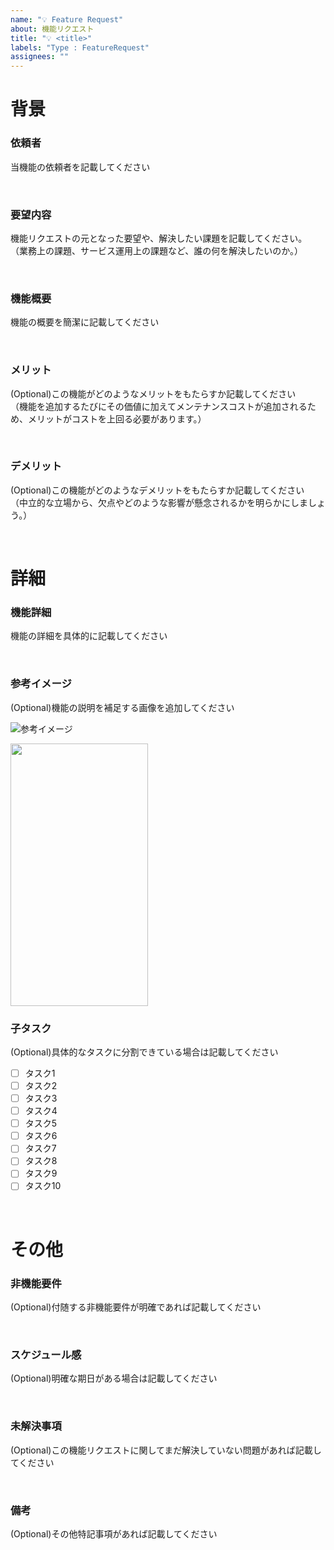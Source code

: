 ```yaml
---
name: "💡 Feature Request"
about: 機能リクエスト
title: "💡 <title>"
labels: "Type : FeatureRequest"
assignees: ""
---
```


# 背景

### 依頼者

当機能の依頼者を記載してください

<br>

### 要望内容

機能リクエストの元となった要望や、解決したい課題を記載してください。  
（業務上の課題、サービス運用上の課題など、誰の何を解決したいのか。）

<br>

### 機能概要

機能の概要を簡潔に記載してください

<br>

### メリット

(Optional)この機能がどのようなメリットをもたらすか記載してください  
（機能を追加するたびにその価値に加えてメンテナンスコストが追加されるため、メリットがコストを上回る必要があります。）

<br>

### デメリット

(Optional)この機能がどのようなデメリットをもたらすか記載してください  
（中立的な立場から、欠点やどのような影響が懸念されるかを明らかにしましょう。）

<br>

# 詳細

### 機能詳細

機能の詳細を具体的に記載してください

<br>

### 参考イメージ

(Optional)機能の説明を補足する画像を追加してください

![参考イメージ](画像URL)

<img src="画像URL" width = "220px" height = "420px">

<br>

### 子タスク

(Optional)具体的なタスクに分割できている場合は記載してください

- [ ] タスク1
- [ ] タスク2
- [ ] タスク3
- [ ] タスク4
- [ ] タスク5
- [ ] タスク6
- [ ] タスク7
- [ ] タスク8
- [ ] タスク9
- [ ] タスク10

<br>

# その他

### 非機能要件

(Optional)付随する非機能要件が明確であれば記載してください

<br>

### スケジュール感

(Optional)明確な期日がある場合は記載してください

<br>

### 未解決事項

(Optional)この機能リクエストに関してまだ解決していない問題があれば記載してください

<br>

### 備考

(Optional)その他特記事項があれば記載してください
